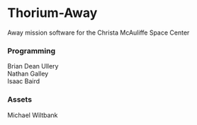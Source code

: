 # Thorium-Away

Away mission software for the Christa McAuliffe Space Center

### Programming
Brian Dean Ullery<br>
Nathan Galley<br>
Isaac Baird

### Assets
Michael Wiltbank
